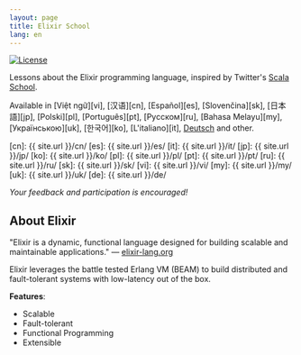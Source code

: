 ```yaml
---
layout: page
title: Elixir School
lang: en
---
```


[![License](http://img.shields.io/badge/license-MIT-brightgreen.svg)](http://opensource.org/licenses/MIT)

Lessons about the Elixir programming language, inspired by Twitter's [Scala School](http://twitter.github.io/scala_school/).

Available in [Việt ngữ][vi], [汉语][cn], [Español][es], [Slovenčina][sk], [日本語][jp], [Polski][pl], [Português][pt], [Русском][ru], [Bahasa Melayu][my], [Українською][uk], [한국어][ko], [L'italiano][it], [Deutsch](de) and other.

  [cn]: {{ site.url }}/cn/
  [es]: {{ site.url }}/es/
  [it]: {{ site.url }}/it/
  [jp]: {{ site.url }}/jp/
  [ko]: {{ site.url }}/ko/
  [pl]: {{ site.url }}/pl/
  [pt]: {{ site.url }}/pt/
  [ru]: {{ site.url }}/ru/
  [sk]: {{ site.url }}/sk/
  [vi]: {{ site.url }}/vi/
  [my]: {{ site.url }}/my/
  [uk]: {{ site.url }}/uk/
  [de]: {{ site.url }}/de/

_Your feedback and participation is encouraged!_

## About Elixir

"Elixir is a dynamic, functional language designed for building scalable and maintainable applications." — [elixir-lang.org](http://elixir-lang.org/)

Elixir leverages the battle tested Erlang VM (BEAM) to build distributed and fault-tolerant systems with low-latency out of the box.

__Features__:

+ Scalable
+ Fault-tolerant
+ Functional Programming
+ Extensible
